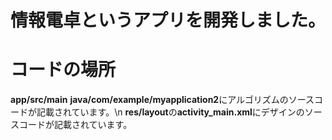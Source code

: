 # 情報電卓というアプリを開発しました。

# コードの場所
**app/src/main**
**java/com/example/myapplication2**にアルゴリズムのソースコードが記載されています。\n
**res/layout**の**activity_main.xml**にデザインのソースコードが記載されています。
